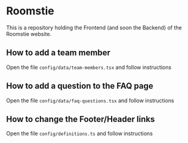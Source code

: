 # Roomstie

This is a repository holding the Frontend (and soon the Backend) of the Roomstie website.

## How to add a team member
Open the file `config/data/team-members.tsx` and follow instructions

## How to add a question to the FAQ page
Open the file `config/data/faq-questions.tsx` and follow instructions

## How to change the Footer/Header links
Open the file `config/definitions.ts` and follow instructions

